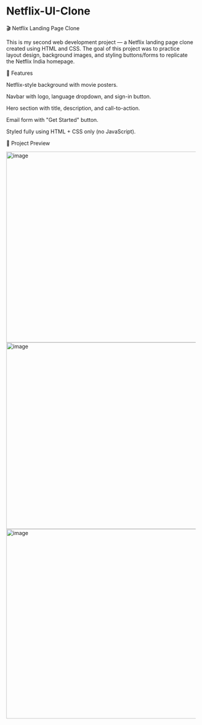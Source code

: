 # Netflix-UI-Clone


🎬 Netflix Landing Page Clone

This is my second web development project — a Netflix landing page clone created using HTML and CSS. The goal of this project was to practice layout design, background images, and styling buttons/forms to replicate the Netflix India homepage.

🚀 Features

Netflix-style background with movie posters.

Navbar with logo, language dropdown, and sign-in button.

Hero section with title, description, and call-to-action.

Email form with "Get Started" button.

Styled fully using HTML + CSS only (no JavaScript).

📸 Project Preview

<img width="949" height="506" alt="image" src="https://github.com/user-attachments/assets/78039c96-34dd-4028-a3ab-9222d5ca377b" />

<img width="949" height="495" alt="image" src="https://github.com/user-attachments/assets/2dacc3c7-e0dd-46ce-8f05-f82ecdb427f5" />

<img width="953" height="503" alt="image" src="https://github.com/user-attachments/assets/7cafe6d8-7a1b-4d5a-84a5-5d92d496acb2" />



